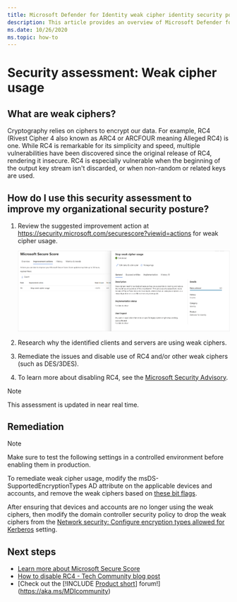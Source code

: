 ```yaml
---
title: Microsoft Defender for Identity weak cipher identity security posture assessment report
description: This article provides an overview of Microsoft Defender for Identity's weak cipher identity security posture assessment report.
ms.date: 10/26/2020
ms.topic: how-to
---
```


# Security assessment: Weak cipher usage

## What are weak ciphers?

Cryptography relies on ciphers to encrypt our data. For example, RC4 (Rivest Cipher 4 also known as ARC4 or ARCFOUR meaning Alleged RC4) is one. While RC4 is remarkable for its simplicity and speed, multiple vulnerabilities have been discovered since the original release of RC4, rendering it insecure. RC4 is especially vulnerable when the beginning of the output key stream isn't discarded, or when non-random or related keys are used.

## How do I use this security assessment to improve my organizational security posture?

1. Review the suggested improvement action at <https://security.microsoft.com/securescore?viewid=actions> for weak cipher usage.

    ![Review weak cipher usage assessment.](media/cas-isp-weak-cipher-2.png)
1. Research why the identified clients and servers are using weak ciphers.
1. Remediate the issues and disable use of RC4 and/or other weak ciphers (such as DES/3DES).
1. To learn more about disabling RC4, see the [Microsoft Security Advisory](https://support.microsoft.com/help/2868725/microsoft-security-advisory-update-for-disabling-rc4).

> [!NOTE]
> This assessment is updated in near real time.

## Remediation

> [!NOTE]
> Make sure to test the following settings in a controlled environment before enabling them in production.

To remediate weak cipher usage, modify the msDS-SupportedEncryptionTypes AD attribute on the applicable devices and accounts, and remove the weak ciphers based on [these bit flags](/openspecs/windows_protocols/ms-kile/6cfc7b50-11ed-4b4d-846d-6f08f0812919).

After ensuring that devices and accounts are no longer using the weak ciphers, then modify the domain controller security policy to drop the weak ciphers from the [Network security: Configure encryption types allowed for Kerberos](/windows/security/threat-protection/security-policy-settings/network-security-configure-encryption-types-allowed-for-kerberos) setting.

## Next steps

- [Learn more about Microsoft Secure Score](/microsoft-365/security/defender/microsoft-secure-score)
- [How to disable RC4 - Tech Community blog post](https://techcommunity.microsoft.com/t5/core-infrastructure-and-security/decrypting-the-selection-of-supported-kerberos-encryption-types/ba-p/1628797)
- [Check out the [!INCLUDE [Product short](includes/product-short.md)] forum!](<https://aka.ms/MDIcommunity>)
